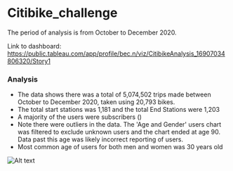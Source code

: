 # Citibike_challenge
The period of analysis is from October to December 2020. 

Link to dashboard: https://public.tableau.com/app/profile/bec.n/viz/CitibikeAnalysis_16907034806320/Story1

### Analysis
- The data shows there was a total of 5,074,502 trips made between October to December 2020, taken using 20,793 bikes. 
- The total start stations was 1,181 and the total End Stations were 1,203 
- A majority of the users were subscribers ()
- Note there were outliers in the data. The 'Age and Gender' users chart was filtered to exclude unknown users and the chart ended at age 90. Data past this age was likely incorrect reporting of users. 
- Most common age of users for both men and women was 30 years old 

![Alt text](image.png)



